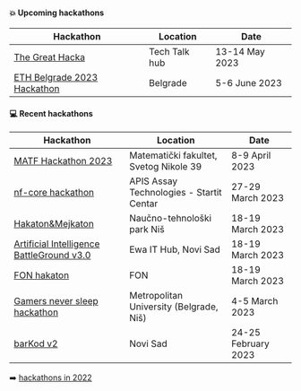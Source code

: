 #### :boom: Upcoming hackathons

| Hackathon | Location | Date |
| --------- | -------- | ---- |
| [The Great Hacka](https://docs.google.com/forms/d/e/1FAIpQLSe7k5fyrL1HeYFGhtUIx-OjYICurs72t6vPOL-VtqUZGVydGA/viewform) | Tech Talk hub | 13-14 May 2023 |
| [ETH Belgrade 2023 Hackathon](https://ethbelgrade.rs/#hackathon) | Belgrade | 5-6 June 2023 |

#### :computer: Recent hackathons

| Hackathon | Location | Date |
| --------- | -------- | ---- |
| [MATF Hackathon 2023](https://sumamatf.rs/hakaton_2023) | Matematički fakultet, Svetog Nikole 39 | 8-9 April 2023 |
| [nf-core hackathon](https://nf-co.re/events/2023/hackathon-march-2023) | APIS Assay Technologies - Startit Centar	| 27-29 March 2023 |
| [Hakaton&Mejkaton](https://docs.google.com/forms/d/e/1FAIpQLSfrQXFmFrBqUOy1TwVMiLzIVDN8XLfCnBgpsaNx7kqVkD8BqA/viewform) | Naučno-tehnološki park Niš | 18-19 March 2023 |
| [Artificial Intelligence BattleGround v3.0](https://aibg.bestns.org.rs/) |  Ewa IT Hub, Novi Sad | 18-19 March 2023 |
| [FON hakaton](https://www.hakaton.fonis.rs/2023/) | FON | 18-19 March 2023 |
| [Gamers never sleep hackathon](https://www.metropolitan.ac.rs/dogadjaji/gamers-never-sleep-hackathon-powered-by-guarana-mad-head-games-na-univerzitetu-metropolitan/) | Metropolitan University (Belgrade, Niš) | 4-5 March 2023 |
| [barKod v2](https://bar-kod.rs/) | Novi Sad | 24-25 February 2023 |

:arrow_right: [hackathons in 2022](2022.md)

